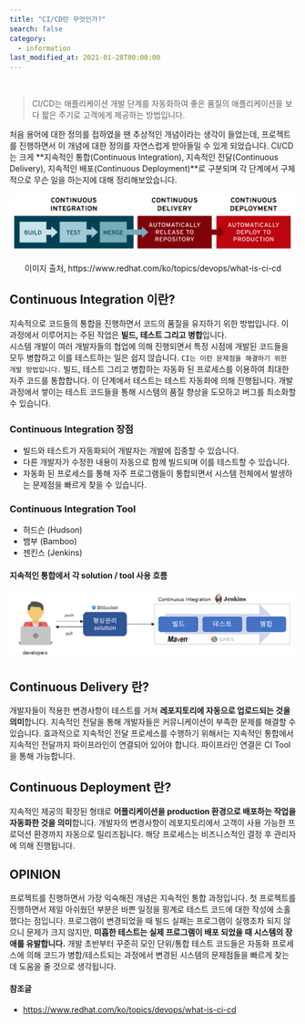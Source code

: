 ```yaml
---
title: "CI/CD란 무엇인가?"
search: false
category:
  - information
last_modified_at: 2021-01-28T00:00:00
---
```


<br>

> CI/CD는 애플리케이션 개발 단계를 자동화하여 좋은 품질의 애플리케이션을 보다 짧은 주기로 고객에게 제공하는 방법입니다.

처음 용어에 대한 정의를 접하였을 땐 추상적인 개념이라는 생각이 들었는데, 프로젝트를 진행하면서 이 개념에 대한 정의를 자연스럽게 받아들일 수 있게 되었습니다. 
CI/CD는 크게 **지속적인 통합(Continuous Integration), 지속적인 전달(Continuous Delivery), 지속적인 배포(Continuous Deployment)**로 구분되며 각 단계에서 구체적으로 무슨 일을 하는지에 대해 정리해보았습니다.<br>

![what-is-ci-cd-1](/images/what-is-ci-cd-1.PNG)
<center>이미지 출처, https://www.redhat.com/ko/topics/devops/what-is-ci-cd</center> 

## Continuous Integration 이란?
지속적으로 코드들의 통합을 진행하면서 코드의 품질을 유지하기 위한 방법입니다. 이 과정에서 이루어지는 주된 작업은 **빌드, 테스트 그리고 병합**입니다.<br>
시스템 개발이 여러 개발자들의 협업에 의해 진행되면서 특정 시점에 개발된 코드들을 모두 병합하고 이를 테스트하는 일은 쉽지 않습니다. 
`CI는 이런 문제점을 해결하기 위한 개발 방법입니다.` 빌드, 테스트 그리고 병합하는 자동화 된 프로세스를 이용하여 최대한 자주 코드를 통합합니다. 
이 단계에서 테스트는 테스트 자동화에 의해 진행됩니다. 개발 과정에서 쌓이는 테스트 코드들을 통해 시스템의 품질 향상을 도모하고 버그를 최소화할 수 있습니다. 

### Continuous Integration 장점
- 빌드와 테스트가 자동화되어 개발자는 개발에 집중할 수 있습니다.
- 다른 개발자가 수정한 내용이 자동으로 함께 빌드되며 이를 테스트할 수 있습니다.
- 자동화 된 프로세스를 통해 자주 프로그램들이 통합되면서 시스템 전체에서 발생하는 문제점을 빠르게 찾을 수 있습니다.

### Continuous Integration Tool
- 허드슨 (Hudson)
- 뱀부 (Bamboo)
- 젠킨스 (Jenkins)

#### 지속적인 통합에서 각 solution / tool 사용 흐름

![what-is-ci-cd-2](/images/what-is-ci-cd-2.PNG)

## Continuous Delivery 란?
개발자들이 적용한 변경사항이 테스트를 거쳐 **레포지토리에 자동으로 업로드되는 것을 의미**합니다.
지속적인 전달을 통해 개발자들은 커뮤니케이션이 부족한 문제를 해결할 수 있습니다. 
효과적으로 지속적인 전달 프로세스를 수행하기 위해서는 지속적인 통합에서 지속적인 전달까지 파이프라인이 연결되어 있어야 합니다. 파이프라인 연결은 CI Tool을 통해 가능합니다. 

## Continuous Deployment 란?
지속적인 제공의 확장된 형태로 **어플리케이션을 production 환경으로 배포하는 작업을 자동화한 것을 의미**합니다.
개발자의 변경사항이 레포지토리에서 고객이 사용 가능한 프로덕션 환경까지 자동으로 릴리즈됩니다. 
해당 프로세스는 비즈니스적인 결정 후 관리자에 의해 진행됩니다. 

## OPINION
프로젝트를 진행하면서 가장 익숙해진 개념은 지속적인 통합 과정입니다. 
첫 프로젝트를 진행하면서 제일 아쉬웠던 부분은 바쁜 일정을 핑계로 테스트 코드에 대한 작성에 소홀했다는 점입니다. 
프로그램이 변경되었을 때 빌드 실패는 프로그램이 실행조차 되지 않으니 문제가 크지 않지만, **미흡한 테스트는 실제 프로그램이 배포 되었을 때 시스템의 장애를 유발합니다.** 
개발 초반부터 꾸준히 모인 단위/통합 테스트 코드들은 자동화 프로세스에 의해 코드가 병합/테스트되는 과정에서 변경된 시스템의 문제점들을 빠르게 찾는데 도움을 줄 것으로 생각됩니다. 

#### 참조글
- <https://www.redhat.com/ko/topics/devops/what-is-ci-cd>